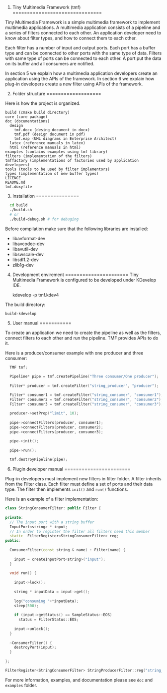 1) Tiny Multimedia Framework (tmf)
===============================

Tiny Multimedia Framework is a simple multimedia framework to implement multimedia applications. A multimedia application consists of a pipeline and a series of filters connected to each other. An application developer need to know about filter types, and how to connect them to each other.

Each filter has a number of input and output ports. Each port has a buffer type and can be connected to other ports with the same type of data. Filters with same type of ports can be connected to each other. A port put the data on its buffer and all consumers are notified.

In section 5 we explain how a multimedia application developers create an application using the APIs of the framework. In section 6 we explain how plug-in developers create a new filter using APIs of the framework.

2) Folder structure
===================

Here is how the project is organized.

	build (cmake build directory)
	core (core package)
	doc (documentations)
	  design
	    tmf.docx (desing document in docx)
	    tmf.pdf (design document in pdf)
	    tmf.eap (UML diagrams in Enterprise Architect)
	  latex (reference manuals in latex)
	  html (reference manuals in html)
	examples (contains examples using tmf library)
	filters (implementation of the filters)
	tmffactory (implementations of factories used by application developers)
	tools (tools to be used by filter implementors)
	types (implementation of new buffer types)
	LICENCE
	README.md
	tmf.doxyfile

3) Installation
===============
```bash
  cd build
  ./build.sh
  # or
  ./build-debug.sh # for debuging
```
Before compilation make sure that the following libraries are installed:

 - libavformat-dev
 - libavcodec-dev
 - libavutil-dev
 - libswscale-dev
 - libsdl1.2-dev
 - zlib1g-dev

4) Development envirement
======================
Tiny Multimedia Framework is configured to be developed under KDevelop IDE.
	
	kdevelop -p tmf.kdev4
	
The build directory:

	build-kdevelop

5) User manual
===========

To create an application we need to create the pipeline as well as the filters, connect filters to each other and run the pipeline. TMF provides APIs to do it.

Here is a producer/consumer example with one producer and three consumer:
```c++
  TMF tmf;
  
  Pipeline* pipe = tmf.createPipeline("Three consumer/One producer");
  
  Filter* producer = tmf.createFilter("string_producer", "producer");

  Filter* consumer1 = tmf.createFilter("string_consumer", "consumer1");
  Filter* consumer2 = tmf.createFilter("string_consumer", "consumer2");
  Filter* consumer3 = tmf.createFilter("string_consumer", "consumer3");
  
  producer->setProp("limit", 10);
  
  pipe->connectFilters(producer, consumer1);
  pipe->connectFilters(producer, consumer2);
  pipe->connectFilters(producer, consumer3);

  pipe->init();
  
  pipe->run();
  
  tmf.destroyPipeline(pipe);
```	

6) Plugin developer manual
=======================

Plug-in developers must implement new filters in filter folder. A filter inherits from the Filter class. Each filter must define a set of ports and their data type. The filter then implements ```init()``` and ```run()``` functions.

Here is an example of a filter implementation:
```c++
class StringConsumerFilter: public Filter {
  
private:
  // The input port with a string buffer
  InputPort<string> * input;
  // In order to register the filter all filters need this member
  static  FilterRegister<StringConsumerFilter> reg;
public:
  
  ConsumerFilter(const string & name) : Filter(name) {
    
    input = createInputPort<string>("input");
  }
  
  void run() {
    
    input->lock();
    
    string * inputData = input->get();
    
    log("consuming "+*inputData);
    sleep(500);
    
    if (input->getStatus() == SampleStatus::EOS)
      status = FilterStatus::EOS; 
    
    input->unlock();
  }
  
  ~ConsumerFilter() {
    destroyPort(input);
  }
  
};

FilterRegister<StringConsumerFilter> StringProducerFilter::reg("string_consumer");
```

For more information, examples, and documentation please see ```doc``` and ```examples``` folder.
